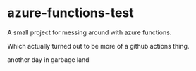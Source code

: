 # azure-functions-test
A small project for messing around with azure functions.

Which actually turned out to be more of a github actions thing.

another day in garbage land
